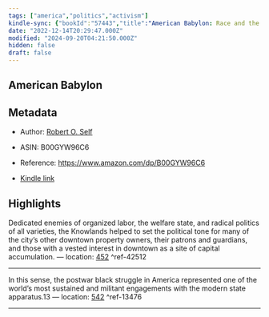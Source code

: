 ```yaml
---
tags: ["america","politics","activism"]
kindle-sync: {"bookId":"57443","title":"American Babylon: Race and the Struggle for Postwar Oakland (Politics and Society in Modern America Book 37)","author":"Robert O. Self","asin":"B00GYW96C6","lastAnnotatedDate":"2014-11-01","bookImageUrl":"https://m.media-amazon.com/images/I/81R5dWlWxzL._SY160.jpg","highlightsCount":2}
date: "2022-12-14T20:29:47.000Z"
modified: "2024-09-20T04:21:50.000Z"
hidden: false
draft: false
---
```

## American Babylon

## Metadata

* Author: [Robert O. Self](https://www.amazon.com/Robert-O-Self/e/B001KEA5O6/ref=dp_byline_cont_ebooks_1)

* ASIN: B00GYW96C6

* Reference: <https://www.amazon.com/dp/B00GYW96C6>

* [Kindle link](kindle://book?action=open&asin=B00GYW96C6)

## Highlights

Dedicated enemies of organized labor, the welfare state, and radical politics of all varieties, the Knowlands helped to set the political tone for many of the city’s other downtown property owners, their patrons and guardians, and those with a vested interest in downtown as a site of capital accumulation. — location: [452](kindle://book?action=open&asin=B00GYW96C6&location=452) ^ref-42512

---

In this sense, the postwar black struggle in America represented one of the world’s most sustained and militant engagements with the modern state apparatus.13 — location: [542](kindle://book?action=open&asin=B00GYW96C6&location=542) ^ref-13476

---

